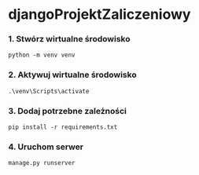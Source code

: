 # djangoProjektZaliczeniowy

### 1. Stwórz wirtualne środowisko
```
python -m venv venv
```

### 2. Aktywuj wirtualne środowisko 
```
.\venv\Scripts\activate
```

### 3. Dodaj potrzebne zależności
```
pip install -r requirements.txt
```

### 4. Uruchom serwer
```
manage.py runserver
```